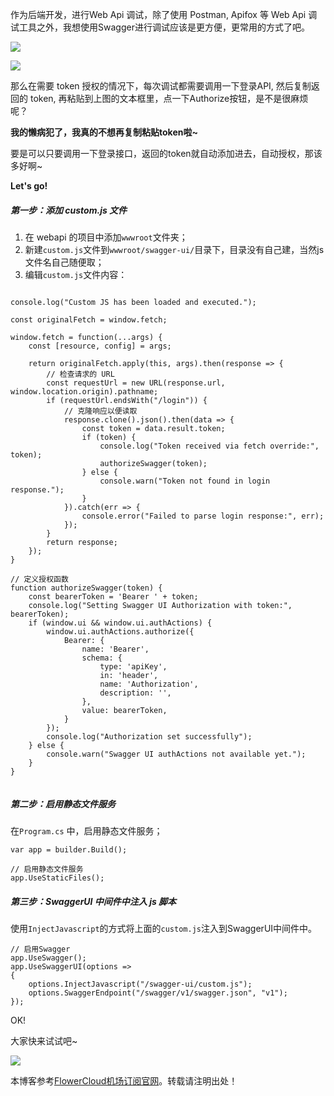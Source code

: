 
作为后端开发，进行Web Api 调试，除了使用 Postman, Apifox 等 Web Api 调试工具之外，我想使用Swagger进行调试应该是更方便，更常用的方式了吧。


![](https://img2024.cnblogs.com/blog/665705/202412/665705-20241213155549031-1395430637.png)


![](https://img2024.cnblogs.com/blog/665705/202412/665705-20241213155604901-165478934.png)


那么在需要 token 授权的情况下，每次调试都需要调用一下登录API, 然后复制返回的 token, 再粘贴到上图的文本框里，点一下Authorize按钮，是不是很麻烦呢？


**我的懒病犯了，我真的不想再复制粘贴token啦\~**


要是可以只要调用一下登录接口，返回的token就自动添加进去，自动授权，那该多好啊\~


**Let's go!**


##### 第一步：添加 custom.js 文件


1. 在 webapi 的项目中添加`wwwroot`文件夹；
2. 新建`custom.js`文件到`wwwroot/swagger-ui/`目录下，目录没有自己建，当然js文件名自己随便取；
3. 编辑`custom.js`文件内容：



```

console.log("Custom JS has been loaded and executed.");  
 
const originalFetch = window.fetch;  
  
window.fetch = function(...args) {  
    const [resource, config] = args;  
  
    return originalFetch.apply(this, args).then(response => {  
        // 检查请求的 URL        
        const requestUrl = new URL(response.url, window.location.origin).pathname;  
        if (requestUrl.endsWith("/login")) {  
            // 克隆响应以便读取  
            response.clone().json().then(data => {  
                const token = data.result.token;  
                if (token) {  
                    console.log("Token received via fetch override:", token);  
                    authorizeSwagger(token);  
                } else {  
                    console.warn("Token not found in login response.");  
                }            
            }).catch(err => {  
	            console.error("Failed to parse login response:", err);  
            });        
        }        
        return response;  
    });
}
  
// 定义授权函数  
function authorizeSwagger(token) {  
    const bearerToken = 'Bearer ' + token;  
    console.log("Setting Swagger UI Authorization with token:", bearerToken);  
    if (window.ui && window.ui.authActions) {  
        window.ui.authActions.authorize({  
            Bearer: {  
                name: 'Bearer',  
                schema: {  
                    type: 'apiKey',  
                    in: 'header',  
                    name: 'Authorization',  
                    description: '',  
	            },                
	            value: bearerToken,  
	        }        
        });        
        console.log("Authorization set successfully");  
    } else {  
        console.warn("Swagger UI authActions not available yet.");  
    }
}
    

```

##### 第二步：启用静态文件服务


在`Program.cs` 中，启用静态文件服务；



```
var app = builder.Build();

// 启用静态文件服务
app.UseStaticFiles();

```

##### 第三步：SwaggerUI 中间件中注入 js 脚本


使用`InjectJavascript`的方式将上面的`custom.js`注入到SwaggerUI中间件中。



```
// 启用Swagger  
app.UseSwagger();  
app.UseSwaggerUI(options =>  
{  
    options.InjectJavascript("/swagger-ui/custom.js");  
    options.SwaggerEndpoint("/swagger/v1/swagger.json", "v1");  
});

```

OK!


大家快来试试吧\~


![](https://img2024.cnblogs.com/blog/665705/202412/665705-20241213155618007-774632121.png)


 本博客参考[FlowerCloud机场订阅官网](https://hanlianfangzhi.com)。转载请注明出处！
